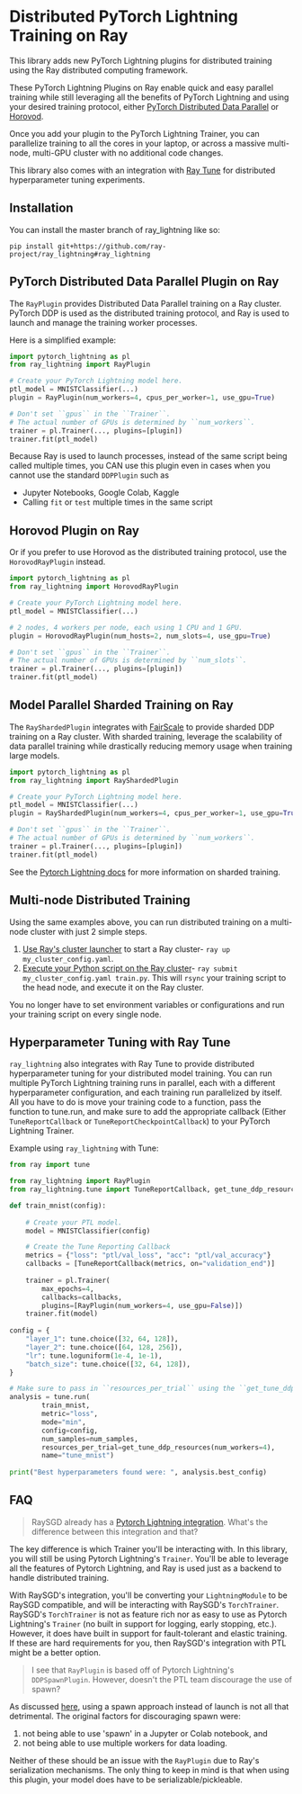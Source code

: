 # Distributed PyTorch Lightning Training on Ray
This library adds new PyTorch Lightning plugins for distributed training using the Ray distributed computing framework.

These PyTorch Lightning Plugins on Ray enable quick and easy parallel training while still leveraging all the benefits of PyTorch Lightning and using your desired training protocol, either [PyTorch Distributed Data Parallel](https://pytorch.org/tutorials/intermediate/ddp_tutorial.html) or [Horovod](https://github.com/horovod/horovod). 

Once you add your plugin to the PyTorch Lightning Trainer, you can parallelize training to all the cores in your laptop, or across a massive multi-node, multi-GPU cluster with no additional code changes.

This library also comes with an integration with [Ray Tune](tune.io) for distributed hyperparameter tuning experiments.

## Installation
You can install the master branch of ray_lightning like so:

`pip install git+https://github.com/ray-project/ray_lightning#ray_lightning`

## PyTorch Distributed Data Parallel Plugin on Ray
The `RayPlugin` provides Distributed Data Parallel training on a Ray cluster. PyTorch DDP is used as the distributed training protocol, and Ray is used to launch and manage the training worker processes.

Here is a simplified example:

```python
import pytorch_lightning as pl
from ray_lightning import RayPlugin

# Create your PyTorch Lightning model here.
ptl_model = MNISTClassifier(...)
plugin = RayPlugin(num_workers=4, cpus_per_worker=1, use_gpu=True)

# Don't set ``gpus`` in the ``Trainer``.
# The actual number of GPUs is determined by ``num_workers``.
trainer = pl.Trainer(..., plugins=[plugin])
trainer.fit(ptl_model)
```

Because Ray is used to launch processes, instead of the same script being called multiple times, you CAN use this plugin even in cases when you cannot use the standard `DDPPlugin` such as 
- Jupyter Notebooks, Google Colab, Kaggle
- Calling `fit` or `test` multiple times in the same script

## Horovod Plugin on Ray
Or if you prefer to use Horovod as the distributed training protocol, use the `HorovodRayPlugin` instead.

```python
import pytorch_lightning as pl
from ray_lightning import HorovodRayPlugin

# Create your PyTorch Lightning model here.
ptl_model = MNISTClassifier(...)

# 2 nodes, 4 workers per node, each using 1 CPU and 1 GPU.
plugin = HorovodRayPlugin(num_hosts=2, num_slots=4, use_gpu=True)

# Don't set ``gpus`` in the ``Trainer``.
# The actual number of GPUs is determined by ``num_slots``.
trainer = pl.Trainer(..., plugins=[plugin])
trainer.fit(ptl_model)
```

## Model Parallel Sharded Training on Ray
The `RayShardedPlugin` integrates with [FairScale](https://github.com/facebookresearch/fairscale) to provide sharded DDP training on a Ray cluster.
With sharded training, leverage the scalability of data parallel training while drastically reducing memory usage when training large models.

```python
import pytorch_lightning as pl
from ray_lightning import RayShardedPlugin

# Create your PyTorch Lightning model here.
ptl_model = MNISTClassifier(...)
plugin = RayShardedPlugin(num_workers=4, cpus_per_worker=1, use_gpu=True)

# Don't set ``gpus`` in the ``Trainer``.
# The actual number of GPUs is determined by ``num_workers``.
trainer = pl.Trainer(..., plugins=[plugin])
trainer.fit(ptl_model)
```
See the [Pytorch Lightning docs](https://pytorch-lightning.readthedocs.io/en/stable/advanced/multi_gpu.html#sharded-training) for more information on sharded training.

## Multi-node Distributed Training
Using the same examples above, you can run distributed training on a multi-node cluster with just 2 simple steps.
1) [Use Ray's cluster launcher](https://docs.ray.io/en/master/cluster/launcher.html) to start a Ray cluster- `ray up my_cluster_config.yaml`.
2) [Execute your Python script on the Ray cluster](https://docs.ray.io/en/master/cluster/commands.html#running-ray-scripts-on-the-cluster-ray-submit)- `ray submit my_cluster_config.yaml train.py`. This will `rsync` your training script to the head node, and execute it on the Ray cluster.

You no longer have to set environment variables or configurations and run your training script on every single node.

## Hyperparameter Tuning with Ray Tune
`ray_lightning` also integrates with Ray Tune to provide distributed hyperparameter tuning for your distributed model training. You can run multiple PyTorch Lightning training runs in parallel, each with a different hyperparameter configuration, and each training run parallelized by itself. All you have to do is move your training code to a function, pass the function to tune.run, and make sure to add the appropriate callback (Either `TuneReportCallback` or `TuneReportCheckpointCallback`) to your PyTorch Lightning Trainer.

Example using `ray_lightning` with Tune:

```python
from ray import tune

from ray_lightning import RayPlugin
from ray_lightning.tune import TuneReportCallback, get_tune_ddp_resources

def train_mnist(config):
    
    # Create your PTL model.
    model = MNISTClassifier(config)

    # Create the Tune Reporting Callback
    metrics = {"loss": "ptl/val_loss", "acc": "ptl/val_accuracy"}
    callbacks = [TuneReportCallback(metrics, on="validation_end")]
    
    trainer = pl.Trainer(
        max_epochs=4,
        callbacks=callbacks,
        plugins=[RayPlugin(num_workers=4, use_gpu=False)])
    trainer.fit(model)
    
config = {
    "layer_1": tune.choice([32, 64, 128]),
    "layer_2": tune.choice([64, 128, 256]),
    "lr": tune.loguniform(1e-4, 1e-1),
    "batch_size": tune.choice([32, 64, 128]),
}

# Make sure to pass in ``resources_per_trial`` using the ``get_tune_ddp_resources`` utility.
analysis = tune.run(
        train_mnist,
        metric="loss",
        mode="min",
        config=config,
        num_samples=num_samples,
        resources_per_trial=get_tune_ddp_resources(num_workers=4),
        name="tune_mnist")
        
print("Best hyperparameters found were: ", analysis.best_config)
```
## FAQ
> RaySGD already has a [Pytorch Lightning integration](https://docs.ray.io/en/master/raysgd/raysgd_ptl.html). What's the difference between this integration and that?

The key difference is which Trainer you'll be interacting with. In this library, you will still be using Pytorch Lightning's `Trainer`. You'll be able to leverage all the features of Pytorch Lightning, and Ray is used just as a backend to handle distributed training.

With RaySGD's integration, you'll be converting your `LightningModule` to be RaySGD compatible, and will be interacting with RaySGD's `TorchTrainer`. RaySGD's `TorchTrainer` is not as feature rich nor as easy to use as Pytorch Lightning's `Trainer` (no built in support for logging, early stopping, etc.). However, it does have built in support for fault-tolerant and elastic training. If these are hard requirements for you, then RaySGD's integration with PTL might be a better option.

> I see that `RayPlugin` is based off of Pytorch Lightning's `DDPSpawnPlugin`. However, doesn't the PTL team discourage the use of spawn?

As discussed [here](https://github.com/pytorch/pytorch/issues/51688#issuecomment-773539003), using a spawn approach instead of launch is not all that detrimental. The original factors for discouraging spawn were:
1. not being able to use 'spawn' in a Jupyter or Colab notebook, and 
2. not being able to use multiple workers for data loading. 

Neither of these should be an issue with the `RayPlugin` due to Ray's serialization mechanisms. The only thing to keep in mind is that when using this plugin, your model does have to be serializable/pickleable.
